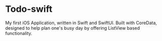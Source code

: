 # Todo-swift
My first iOS Application, written in Swift and SwiftUI. Built with CoreData, designed to help plan one's busy day by offering ListView based functionality.
